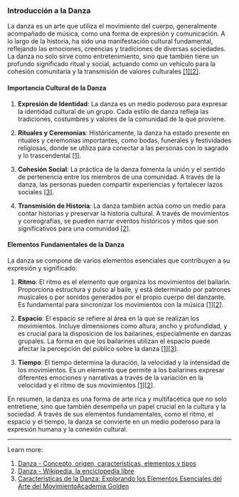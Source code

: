 ### Introducción a la Danza

La danza es un arte que utiliza el movimiento del cuerpo, generalmente acompañado de música, como una forma de expresión y comunicación. A lo largo de la historia, ha sido una manifestación cultural fundamental, reflejando las emociones, creencias y tradiciones de diversas sociedades. La danza no solo sirve como entretenimiento, sino que también tiene un profundo significado ritual y social, actuando como un vehículo para la cohesión comunitaria y la transmisión de valores culturales [[1]](https://concepto.de/danza/)[[2]](https://es.wikipedia.org/wiki/Danza).

#### Importancia Cultural de la Danza

1. **Expresión de Identidad**: La danza es un medio poderoso para expresar la identidad cultural de un grupo. Cada estilo de danza refleja las tradiciones, costumbres y valores de la comunidad de la que proviene.
    
2. **Rituales y Ceremonias**: Históricamente, la danza ha estado presente en rituales y ceremonias importantes, como bodas, funerales y festividades religiosas, donde se utiliza para conectar a las personas con lo sagrado y lo trascendental [[1]](https://concepto.de/danza/).
    
3. **Cohesión Social**: La práctica de la danza fomenta la unión y el sentido de pertenencia entre los miembros de una comunidad. A través de la danza, las personas pueden compartir experiencias y fortalecer lazos sociales [[3]](https://academiasgolden.com/goldenblog/2024/5/13/caractersticas-de-la-danza-explorando-los-elementos-esenciales-del-arte-del-movimiento).
    
4. **Transmisión de Historia**: La danza también actúa como un medio para contar historias y preservar la historia cultural. A través de movimientos y coreografías, se pueden narrar eventos históricos y mitos que son significativos para una comunidad [[2]](https://es.wikipedia.org/wiki/Danza).
    

#### Elementos Fundamentales de la Danza

La danza se compone de varios elementos esenciales que contribuyen a su expresión y significado:

1. **Ritmo**: El ritmo es el elemento que organiza los movimientos del bailarín. Proporciona estructura y pulso al baile, y está determinado por patrones musicales o por sonidos generados por el propio cuerpo del danzante. Es fundamental para sincronizar los movimientos con la música [[1]](https://concepto.de/danza/)[[2]](https://es.wikipedia.org/wiki/Danza).
    
2. **Espacio**: El espacio se refiere al área en la que se realizan los movimientos. Incluye dimensiones como altura, ancho y profundidad, y es crucial para la disposición de los bailarines, especialmente en danzas grupales. La forma en que los bailarines utilizan el espacio puede afectar la percepción del público sobre la danza [[1]](https://concepto.de/danza/)[[3]](https://academiasgolden.com/goldenblog/2024/5/13/caractersticas-de-la-danza-explorando-los-elementos-esenciales-del-arte-del-movimiento).
    
3. **Tiempo**: El tiempo determina la duración, la velocidad y la intensidad de los movimientos. Es un elemento que permite a los bailarines expresar diferentes emociones y narrativas a través de la variación en la velocidad y el ritmo de sus movimientos [[1]](https://concepto.de/danza/)[[2]](https://es.wikipedia.org/wiki/Danza).
    

En resumen, la danza es una forma de arte rica y multifacética que no solo entretiene, sino que también desempeña un papel crucial en la cultura y la sociedad. A través de sus elementos fundamentales, como el ritmo, el espacio y el tiempo, la danza se convierte en un medio poderoso para la expresión humana y la conexión cultural.

---

Learn more:

1. [Danza - Concepto, origen, características, elementos y tipos](https://concepto.de/danza/)
2. [Danza - Wikipedia, la enciclopedia libre](https://es.wikipedia.org/wiki/Danza)
3. [Características de la Danza: Explorando los Elementos Esenciales del Arte del MovimientoAcademia Golden](https://academiasgolden.com/goldenblog/2024/5/13/caractersticas-de-la-danza-explorando-los-elementos-esenciales-del-arte-del-movimiento)